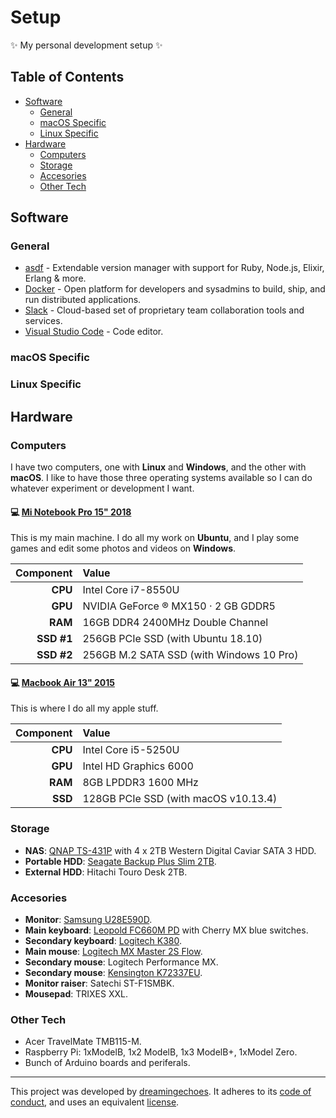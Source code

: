 # Setup

:sparkles: My personal development setup :sparkles:

## Table of Contents

- [Software](#software)
  * [General](#general)
  * [macOS Specific](#macos-specific)
  * [Linux Specific](#general)
- [Hardware](#hardware)
  * [Computers](#computers)
  * [Storage](#storage)
  * [Accesories](#accesories)
  * [Other Tech](#other-tech)

## Software

### General

* [asdf](https://github.com/asdf-vm/asdf) - Extendable version manager with support for Ruby, Node.js, Elixir, Erlang & more.
* [Docker](https://www.docker.com/) - Open platform for developers and sysadmins to build, ship, and run distributed applications.
* [Slack](https://slack.com/) - Cloud-based set of proprietary team collaboration tools and services.
* [Visual Studio Code](https://code.visualstudio.com/) - Code editor.

### macOS Specific

### Linux Specific

## Hardware

### Computers

I have two computers, one with **Linux** and **Windows**, and the other with **macOS**. I like to have those three operating systems available so I can do whatever experiment or development I want.

#### :computer: [Mi Notebook Pro 15" 2018](https://www.mi.com/mibookpro/)

This is my main machine. I do all my work on **Ubuntu**, and I play some games and edit some photos and videos on **Windows**.

| Component  | Value                                    |
|-----------:|:-----------------------------------------|
| **CPU**    | Intel Core i7-8550U                      |
| **GPU**    | NVIDIA GeForce ® MX150 · 2 GB GDDR5      |
| **RAM**    | 16GB DDR4 2400MHz Double Channel         |
| **SSD #1** | 256GB PCIe SSD (with Ubuntu 18.10)       |
| **SSD #2** | 256GB M.2 SATA SSD (with Windows 10 Pro) |

#### :computer: [Macbook Air 13" 2015](https://support.apple.com/kb/sp714/)

This is where I do all my apple stuff.

| Component  | Value                                |
|-----------:|:-------------------------------------|
| **CPU**    | Intel Core i5-5250U                  |
| **GPU**    | Intel HD Graphics 6000               |
| **RAM**    | 8GB LPDDR3 1600 MHz                  |
| **SSD**    | 128GB PCIe SSD (with macOS v10.13.4) |

### Storage

* **NAS**: [QNAP TS-431P](https://www.qnap.com/en/product/ts-431p) with 4 x 2TB Western Digital Caviar SATA 3 HDD.
* **Portable HDD**: [Seagate Backup Plus Slim 2TB](https://www.seagate.com/consumer/backup/backup-plus/).
* **External HDD**: Hitachi Touro Desk 2TB.

### Accesories

* **Monitor**: [Samsung U28E590D](https://www.samsung.com/es/monitors/uhd-ue590/LU28E590DSEN/).
* **Main keyboard**: [Leopold FC660M PD](http://global.leopold.co.kr/product.php?pcode=fc660mpd) with Cherry MX blue switches.
* **Secondary keyboard**: [Logitech K380](https://www.logitech.com/en-us/product/multi-device-keyboard-k380).
* **Main mouse**: [Logitech MX Master 2S Flow](https://www.logitech.com/en-us/product/mx-master-2s-flow).
* **Secondary mouse**: Logitech Performance MX.
* **Secondary mouse**: [Kensington K72337EU](https://www.kensington.com/us/us/4493/k72337us/orbit-trackball-with-scroll-ring).
* **Monitor raiser**: Satechi ST-F1SMBK.
* **Mousepad**: TRIXES XXL.

### Other Tech

* Acer TravelMate TMB115-M.
* Raspberry Pi: 1xModelB, 1x2 ModelB, 1x3 ModelB+, 1xModel Zero.
* Bunch of Arduino boards and periferals.

----------------------------

This project was developed by [dreamingechoes](https://github.com/dreamingechoes).
It adheres to its [code of conduct](https://github.com/dreamingechoes/base/blob/master/files/CODE_OF_CONDUCT.md), and uses an equivalent [license](https://github.com/dreamingechoes/base/blob/master/files/LICENSE).
